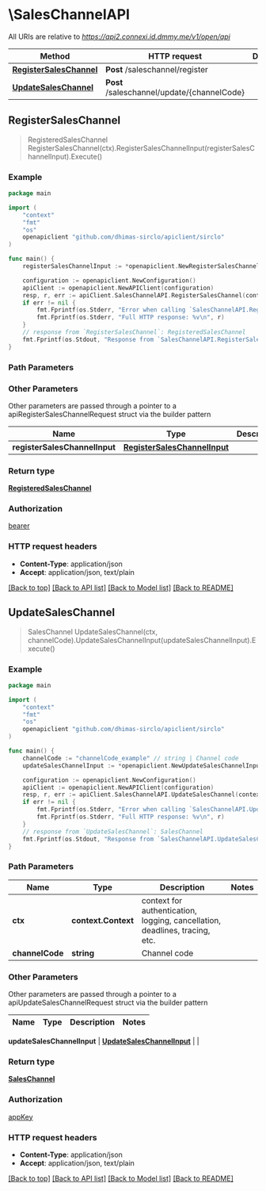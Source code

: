 # \SalesChannelAPI

All URIs are relative to *https://api2.connexi.id.dmmy.me/v1/open/api*

Method | HTTP request | Description
------------- | ------------- | -------------
[**RegisterSalesChannel**](SalesChannelAPI.md#RegisterSalesChannel) | **Post** /saleschannel/register | 
[**UpdateSalesChannel**](SalesChannelAPI.md#UpdateSalesChannel) | **Post** /saleschannel/update/{channelCode} | 



## RegisterSalesChannel

> RegisteredSalesChannel RegisterSalesChannel(ctx).RegisterSalesChannelInput(registerSalesChannelInput).Execute()





### Example

```go
package main

import (
    "context"
    "fmt"
    "os"
    openapiclient "github.com/dhimas-sirclo/apiclient/sirclo"
)

func main() {
    registerSalesChannelInput := *openapiclient.NewRegisterSalesChannelInput("AppName_example", "AppChannelCode_example", "Type_example", *openapiclient.NewUrlInfoInput("https://example.com", "https://example.com", "https://example.com", "https://example.com")) // RegisterSalesChannelInput | 

    configuration := openapiclient.NewConfiguration()
    apiClient := openapiclient.NewAPIClient(configuration)
    resp, r, err := apiClient.SalesChannelAPI.RegisterSalesChannel(context.Background()).RegisterSalesChannelInput(registerSalesChannelInput).Execute()
    if err != nil {
        fmt.Fprintf(os.Stderr, "Error when calling `SalesChannelAPI.RegisterSalesChannel``: %v\n", err)
        fmt.Fprintf(os.Stderr, "Full HTTP response: %v\n", r)
    }
    // response from `RegisterSalesChannel`: RegisteredSalesChannel
    fmt.Fprintf(os.Stdout, "Response from `SalesChannelAPI.RegisterSalesChannel`: %v\n", resp)
}
```

### Path Parameters



### Other Parameters

Other parameters are passed through a pointer to a apiRegisterSalesChannelRequest struct via the builder pattern


Name | Type | Description  | Notes
------------- | ------------- | ------------- | -------------
 **registerSalesChannelInput** | [**RegisterSalesChannelInput**](RegisterSalesChannelInput.md) |  | 

### Return type

[**RegisteredSalesChannel**](RegisteredSalesChannel.md)

### Authorization

[bearer](../README.md#bearer)

### HTTP request headers

- **Content-Type**: application/json
- **Accept**: application/json, text/plain

[[Back to top]](#) [[Back to API list]](../README.md#documentation-for-api-endpoints)
[[Back to Model list]](../README.md#documentation-for-models)
[[Back to README]](../README.md)


## UpdateSalesChannel

> SalesChannel UpdateSalesChannel(ctx, channelCode).UpdateSalesChannelInput(updateSalesChannelInput).Execute()





### Example

```go
package main

import (
    "context"
    "fmt"
    "os"
    openapiclient "github.com/dhimas-sirclo/apiclient/sirclo"
)

func main() {
    channelCode := "channelCode_example" // string | Channel code
    updateSalesChannelInput := *openapiclient.NewUpdateSalesChannelInput("Type_example", *openapiclient.NewUrlInfoUpdateInput("https://example.com", "https://example.com/help", "https://example.com/assets/logo.png", "https://example.com/assets/square-logo.png", "https://example.com/auth"), *openapiclient.NewUrlWebhookUpdateInput("https://example.com/connect", "https://example.com/disconnect", "https://example.com/orders/accept", "https://example.com/orders/pack", "https://example.com/orders/cancel", "https://example.com/stocks")) // UpdateSalesChannelInput | 

    configuration := openapiclient.NewConfiguration()
    apiClient := openapiclient.NewAPIClient(configuration)
    resp, r, err := apiClient.SalesChannelAPI.UpdateSalesChannel(context.Background(), channelCode).UpdateSalesChannelInput(updateSalesChannelInput).Execute()
    if err != nil {
        fmt.Fprintf(os.Stderr, "Error when calling `SalesChannelAPI.UpdateSalesChannel``: %v\n", err)
        fmt.Fprintf(os.Stderr, "Full HTTP response: %v\n", r)
    }
    // response from `UpdateSalesChannel`: SalesChannel
    fmt.Fprintf(os.Stdout, "Response from `SalesChannelAPI.UpdateSalesChannel`: %v\n", resp)
}
```

### Path Parameters


Name | Type | Description  | Notes
------------- | ------------- | ------------- | -------------
**ctx** | **context.Context** | context for authentication, logging, cancellation, deadlines, tracing, etc.
**channelCode** | **string** | Channel code | 

### Other Parameters

Other parameters are passed through a pointer to a apiUpdateSalesChannelRequest struct via the builder pattern


Name | Type | Description  | Notes
------------- | ------------- | ------------- | -------------

 **updateSalesChannelInput** | [**UpdateSalesChannelInput**](UpdateSalesChannelInput.md) |  | 

### Return type

[**SalesChannel**](SalesChannel.md)

### Authorization

[appKey](../README.md#appKey)

### HTTP request headers

- **Content-Type**: application/json
- **Accept**: application/json, text/plain

[[Back to top]](#) [[Back to API list]](../README.md#documentation-for-api-endpoints)
[[Back to Model list]](../README.md#documentation-for-models)
[[Back to README]](../README.md)

